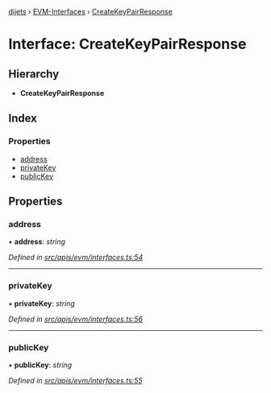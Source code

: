 [dijets](../README.md) › [EVM-Interfaces](../modules/evm_interfaces.md) › [CreateKeyPairResponse](evm_interfaces.createkeypairresponse.md)

# Interface: CreateKeyPairResponse

## Hierarchy

* **CreateKeyPairResponse**

## Index

### Properties

* [address](evm_interfaces.createkeypairresponse.md#address)
* [privateKey](evm_interfaces.createkeypairresponse.md#privatekey)
* [publicKey](evm_interfaces.createkeypairresponse.md#publickey)

## Properties

###  address

• **address**: *string*

*Defined in [src/apis/evm/interfaces.ts:54](https://github.com/Dijets-Inc/dijetsjs/blob/ca67b81/src/apis/evm/interfaces.ts#L54)*

___

###  privateKey

• **privateKey**: *string*

*Defined in [src/apis/evm/interfaces.ts:56](https://github.com/Dijets-Inc/dijetsjs/blob/ca67b81/src/apis/evm/interfaces.ts#L56)*

___

###  publicKey

• **publicKey**: *string*

*Defined in [src/apis/evm/interfaces.ts:55](https://github.com/Dijets-Inc/dijetsjs/blob/ca67b81/src/apis/evm/interfaces.ts#L55)*
